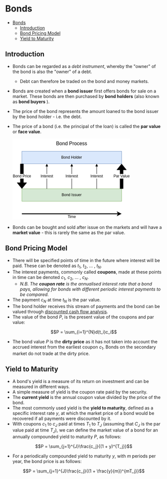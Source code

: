 # Bonds

- [Bonds](#bonds)
  - [Introduction](#introduction)
  - [Bond Pricing Model](#bond-pricing-model)
  - [Yield to Maturity](#yield-to-maturity)

## Introduction

- Bonds can be regarded as a *debt instrument*, whereby the "owner" of the bond is also the "owner" of a debt.
  - Debt can therefore be traded on the bond and money markets.
- Bonds are created when a **bond issuer** first offers bonds for sale on a market. These bonds are then purchased by **bond holders** (also known as **bond buyers** ).
- The price of the bond represents the amount loaned to the bond issuer by the bond holder - i.e. the debt.
- The price of a bond (i.e. the principal of the loan) is called the **par value** or **face value**.

  ![Bond Process](images/bond-process.png "Bond Process")

- Bonds can be bought and sold after issue on the markets and will have a **market value** - this is rarely the same as the par value.

## Bond Pricing Model

- There will be specified points of time in the future where interest will be paid. These can be denoted as $t_1$, $t_2$, ... , $t_N$.
- The interest payments, commonly called **coupons**, made at these points in time can be denoted $c_1$, $c_2$, ... , $c_N$.
  - *N.B. The **coupon rate** is the annualised interest rate that a bond pays, allowing for bonds with different periodic interest payments to be compared.*
- The payment $c_N$ at time $t_N$ is the par value.
- The bond holder receives this stream of payments and the bond can be valued through [discounted cash flow analysis](2_interest-rates.md#discounted-cash-flow-analysis).
- The value of the bond $P$, is the present value of the coupons and par value:

$$P = \sum_{i=1}^{N}d(t_i)c_i$$

- The bond value $P$ is the **dirty price** as it has not taken into account the accrued interest from the earliest coupon $c_1$. Bonds on the secondary market do not trade at the dirty price.

## Yield to Maturity

- A bond's yield is a measure of its return on investment and can be measured in different ways.
- A simple measure of yield is the coupon rate paid by the security.
- The **current yield** is the annual coupon value divided by the price of the bond.
- The most commonly used yield is the **yield to maturity**, defined as a specific interest rate $y$, at which the market price of a bond would be recovered if all payments were discounted by it.
- With coupons $c_1$ to $c_J$ paid at times $T_1$ to $T_J$ (assuming that $C_J$ is the par value paid at time $T_J$), we can define the market value of a bond for an annually compounded yield to maturity $P$, as follows:

$$P = \sum_{j=1}^{J}\frac{c_j}{(1 + y)^{T_j}}$$

- For a periodically compounded yield to maturity $y$, with $m$ periods per year, the bond price is as follows:

$$P = \sum_{j=1}^{J}\frac{c_j}{(1 + \frac{y}{m})^{mT_j}}$$
